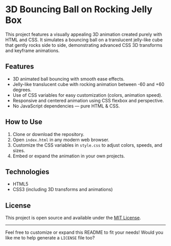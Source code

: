 # 3D Bouncing Ball on Rocking Jelly Box

This project features a visually appealing 3D animation created purely with HTML and CSS. It simulates a bouncing ball on a translucent jelly-like cube that gently rocks side to side, demonstrating advanced CSS 3D transforms and keyframe animations.

## Features

- 3D animated ball bouncing with smooth ease effects.
- Jelly-like translucent cube with rocking animation between -60 and +60 degrees.
- Use of CSS variables for easy customization (colors, animation speed).
- Responsive and centered animation using CSS flexbox and perspective.
- No JavaScript dependencies — pure HTML & CSS.

## How to Use

1. Clone or download the repository.
2. Open `index.html` in any modern web browser.
3. Customize the CSS variables in `style.css` to adjust colors, speeds, and sizes.
4. Embed or expand the animation in your own projects.

## Technologies

- HTML5
- CSS3 (including 3D transforms and animations)

## License

This project is open source and available under the [MIT License](LICENSE).

---

Feel free to customize or expand this README to fit your needs! Would you like me to help generate a `LICENSE` file too?
